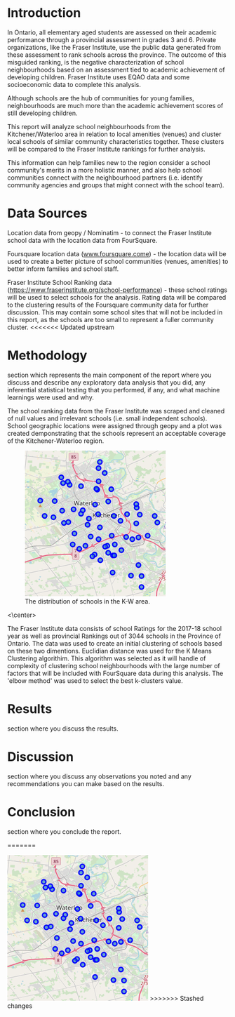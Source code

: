 # Introduction

In Ontario, all elementary aged students are assessed on their academic performance through a provincial assessment in grades 3 and 6.  Private organizations, like the Fraser Institute, use the public data generated from these assessment to rank schools across the province.  The outcome of this misguided ranking, is the negative characterization of school neighbourhoods based on an assessment tied to academic achievement of developing children.  Fraser Institute uses EQAO data and some socioeconomic data to complete this analysis.

Although schools are the hub of communities for young families, neighbourhoods are much more than the academic achievement scores of still developing children.  

This report will analyze school neighbourhoods from the Kitchener/Waterloo area in relation to local amenities (venues) and cluster local schools of similar community characteristics together.  These clusters will be compared to the Fraser Institute rankings for further analysis.

This information can help families new to the region consider a school community's merits in a more holistic manner, and also help school communities connect with the neighbourhood partners (i.e. identify community agencies and groups that might connect with the school team).

# Data Sources

Location data from geopy / Nominatim - to connect the Fraser Institute school data with the location data from FourSquare.

Foursquare location data (www.foursquare.come) - the location data will be used to create a better picture of school communities (venues, amenities) to better inform families and school staff.

Fraser Institute School Ranking data (https://www.fraserinstitute.org/school-performance) - these school ratings will be used to select schools for the analysis.  Rating data will be compared to the clustering results of the Foursquare community data for further discussion.  This may contain some school sites that will not be included in this report, as the schools are too small to represent a fuller community cluster.
<<<<<<< Updated upstream
  
# Methodology
section which represents the main component of the report where you discuss and describe any exploratory data analysis that you did, any inferential statistical testing that you performed, if any, and what machine learnings were used and why.

The school ranking data from the Fraser Institute was scraped and cleaned of null values and irrelevant schools (i.e. small independent schools).
School geographic locations were assigned through geopy and a plot was created demponstrating that the schools represent an acceptable coverage of the Kitchener-Waterloo region.
<figure class="image"><img src="schools.png" alt="Map of schools."><figcaption>The distribution of schools in the K-W area.</figcaption></figure><\center>

The Fraser Institute data consists of school Ratings for the 2017-18 school year as well as provincial Rankings out of 3044 schools in the Province of Ontario.  The data was used to create an initial clustering of schools based on these two dimentions.  Euclidian distance was used for the K Means Clustering algorithim.  This algorithm was selected as it will handle of complexity of clustering school neighbourhoods with the large number of factors that will be included with FourSquare data during this analysis.  The 'elbow method' was used to select the best k-clusters value.
# Results 
section where you discuss the results.
    
# Discussion 
section where you discuss any observations you noted and any recommendations you can make based on the results.
    
# Conclusion 
section where you conclude the report.



=======

<img src="schools.png">
>>>>>>> Stashed changes
